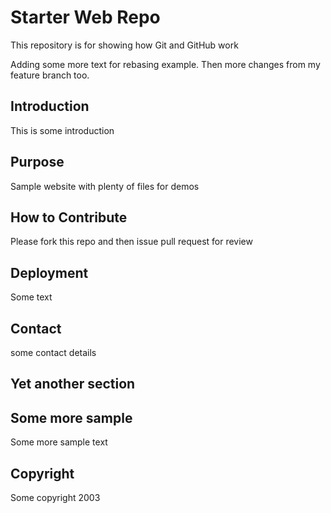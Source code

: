 # Starter Web Repo

This repository is for showing how Git and GitHub work

Adding some more text for rebasing example. Then more changes from
my feature branch too.


## Introduction
This is some introduction

## Purpose

Sample website with plenty of files for demos


## How to Contribute
Please fork this repo and then issue pull request for review

## Deployment

Some text

## Contact
some contact details

## Yet another section

## Some more sample
Some more sample text

## Copyright
Some copyright 2003
